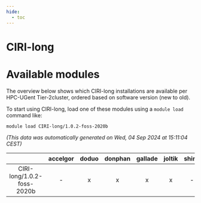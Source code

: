 ```yaml
---
hide:
  - toc
---
```


CIRI-long
=========

# Available modules


The overview below shows which CIRI-long installations are available per HPC-UGent Tier-2cluster, ordered based on software version (new to old).

To start using CIRI-long, load one of these modules using a `module load` command like:

```shell
module load CIRI-long/1.0.2-foss-2020b
```

*(This data was automatically generated on Wed, 04 Sep 2024 at 15:11:04 CEST)*  

| |accelgor|doduo|donphan|gallade|joltik|shinx|skitty|
| :---: | :---: | :---: | :---: | :---: | :---: | :---: | :---: |
|CIRI-long/1.0.2-foss-2020b|-|x|x|x|x|-|x|
